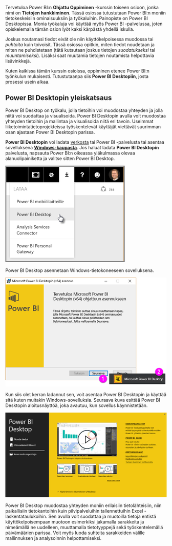 Tervetuloa Power BI:n **Ohjattu Oppiminen** -kurssin toiseen osioon, jonka nimi on **Tietojen hankkiminen**. Tässä osiossa tutustutaan Power BI:n moniin tietokeskeisiin ominaisuuksiin ja työkaluihin. Painopiste on Power BI Desktopissa. Monia työkaluja voi käyttää myös Power BI -palvelussa, joten opiskelemalla tämän osion lyöt kaksi kärpästä yhdellä iskulla.

Joskus noutamasi tiedot eivät ole niin käyttökelpoisessa muodossa tai *puhtaita* kuin toivoisit. Tässä osiossa opitkin, miten tiedot noudetaan ja miten ne puhdistetaan (tätä kutsutaan joskus tietojen *suodatukseksi* tai *muuntamiseksi*). Lisäksi saat muutamia tietojen noutamista helpottavia lisävinkkejä.

Kuten kaikissa tämän kurssin osioissa, oppiminen etenee Power BI:n työnkulun mukaisesti. Tutustutaanpa siis **Power BI Desktopiin**, josta prosessi usein alkaa.

## <a name="an-overview-of-power-bi-desktop"></a>Power BI Desktopin yleiskatsaus
Power BI Desktop on työkalu, jolla tietoihin voi muodostaa yhteyden ja jolla niitä voi suodattaa ja visualisoida. Power BI Desktopin avulla voit muodostaa yhteyden tietoihin ja mallintaa ja visualisoida niitä eri tavoin. Useimmat liiketoimintatietoprojekteissa työskentelevät käyttäjät viettävät suurimman osan ajastaan Power BI Desktopin parissa.

**Power BI Desktopin** voi ladata [verkosta](http://go.microsoft.com/fwlink/?LinkID=521662) tai Power BI -palvelusta tai asentaa sovelluksena [**Windows-kaupasta**](http://aka.ms/pbidesktopstore). Jos haluat ladata **Power BI Desktopin** palvelusta, napsauta Power BI:n oikeassa yläkulmassa olevaa alanuolipainiketta ja valitse sitten Power BI Desktop.

![](media/1-1-overview-of-power-bi-desktop/1-1_1.png)

Power BI Desktop asennetaan Windows-tietokoneeseen sovelluksena.

![](media/1-1-overview-of-power-bi-desktop/1-1_2.png)

Kun siis olet kerran ladannut sen, voit asentaa Power BI Desktopin ja käyttää sitä kuten muitakin Windows-sovelluksia. Seuraava kuva esittää Power BI Desktopin aloitusnäyttöä, joka avautuu, kun sovellus käynnistetään.

![](media/1-1-overview-of-power-bi-desktop/1-1_3.png)

Power BI Desktop muodostaa yhteyden moniin erilaisiin tietolähteisiin, niin paikallisiin tietokantoihin kuin pilvipalveluihin tallennettuihin Excel -laskentataulukoihin. Sen avulla voit suodattaa ja muotoilla tietoja entistä käyttökelpoisempaan muotoon esimerkiksi jakamalla sarakkeita ja nimeämällä ne uudelleen, muuttamalla tietotyyppejä sekä työskentelemällä päivämäärien parissa. Voit myös luoda suhteita sarakkeiden välille mallinnuksen ja analysoinnin helpottamiseksi.

